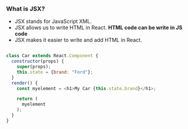 ### What is JSX?

* JSX stands for JavaScript XML.
* JSX allows us to write HTML in React. **HTML code can be write in JS code**
* JSX makes it easier to write and add HTML in React.

```js

class Car extends React.Component {
  constructor(props) {
    super(props);
    this.state = {brand: "Ford"};
  }
  render() {
    const myelement = <h1>My Car {this.state.brand}</h1>;

    return (
      myelement
    );
  }
}

```
